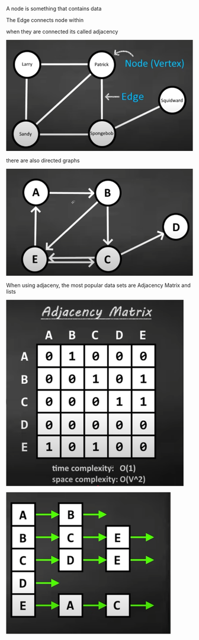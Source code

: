 A node is something that contains data 

The Edge connects node within

when they are connected its called adjacency

![img.png](img.png)


there are also directed graphs

![img_1.png](img_1.png)

When using adjaceny, the most popular data sets are Adjacency Matrix and lists

![img_2.png](img_2.png)

![img_3.png](img_3.png)
